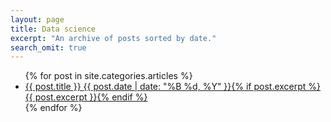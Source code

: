 ```yaml
---
layout: page
title: Data science
excerpt: "An archive of posts sorted by date."
search_omit: true
---
```


<ul class="post-list">
{% for post in site.categories.articles %}
  <li><article><a href="{{ site.url }}{{ post.url }}">{{ post.title }} <span class="entry-date"><time datetime="{{ post.date | date_to_xmlschema }}">{{ post.date | date: "%B %d, %Y" }}</time></span>{% if post.excerpt %} <span class="excerpt">{{ post.excerpt }}</span>{% endif %}</a></article></li>
{% endfor %}
</ul>
